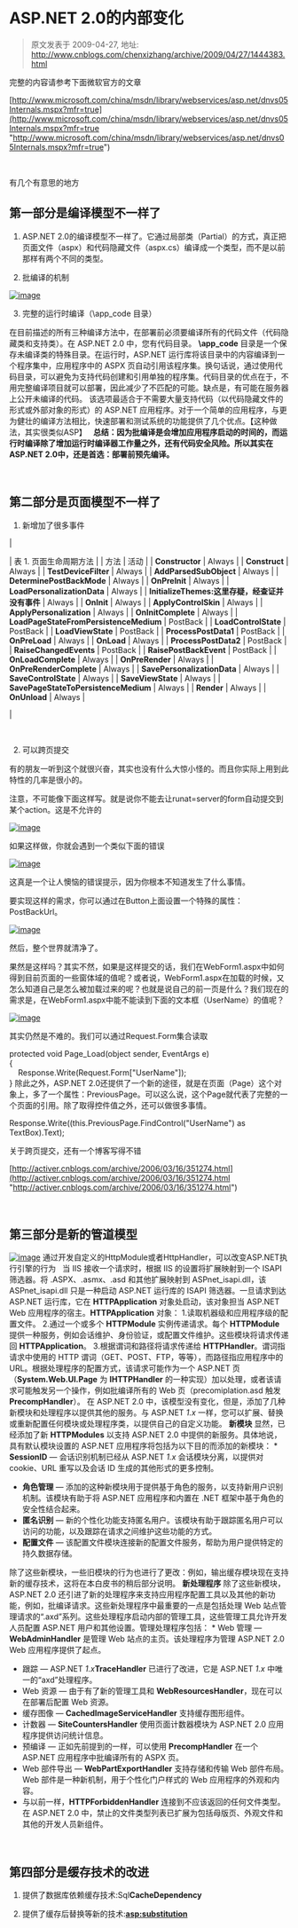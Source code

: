 # ASP.NET 2.0的内部变化 
> 原文发表于 2009-04-27, 地址: http://www.cnblogs.com/chenxizhang/archive/2009/04/27/1444383.html 


完整的内容请参考下面微软官方的文章

 [http://www.microsoft.com/china/msdn/library/webservices/asp.net/dnvs05Internals.mspx?mfr=true](http://www.microsoft.com/china/msdn/library/webservices/asp.net/dnvs05Internals.mspx?mfr=true "http://www.microsoft.com/china/msdn/library/webservices/asp.net/dnvs05Internals.mspx?mfr=true")

  

 有几个有意思的地方

 **第一部分是编译模型不一样了**
-----------------

 1. ASP.NET 2.0的编译模型不一样了。它通过局部类（Partial）的方式，真正把页面文件（aspx）和代码隐藏文件（aspx.cs）编译成一个类型，而不是以前那样有两个不同的类型。

 2. 批编译的机制

 [![image](http://images.cnblogs.com/cnblogs_com/chenxizhang/WindowsLiveWriter/ASP.NET2.0_8F34/image_thumb.png "image")](http://images.cnblogs.com/cnblogs_com/chenxizhang/WindowsLiveWriter/ASP.NET2.0_8F34/image_2.png) 

 3. 完整的运行时编译（\app\_code 目录）

 在目前描述的所有三种编译方法中，在部署前必须要编译所有的代码文件（代码隐藏类和支持类）。在 ASP.NET 2.0 中，您有代码目录。 **\app\_code** 目录是一个保存未编译类的特殊目录。在运行时，ASP.NET 运行库将该目录中的内容编译到一个程序集中，应用程序中的 ASPX 页自动引用该程序集。换句话说，通过使用代码目录，可以避免为支持代码创建和引用单独的程序集。代码目录的优点在于，不用完整编译项目就可以部署，因此减少了不匹配的可能。缺点是，有可能在服务器上公开未编译的代码。 该选项最适合于不需要大量支持代码（以代码隐藏文件的形式或外部对象的形式）的 ASP.NET 应用程序。对于一个简单的应用程序，与更为健壮的编译方法相比，快速部署和测试系统的功能提供了几个优点。【这种做法，其实很类似ASP】   **总结：因为批编译是会增加应用程序启动的时间的，而运行时编译除了增加运行时编译器工作量之外，还有代码安全风险。所以其实在ASP.NET 2.0中，还是首选：部署前预先编译。**

  

 **第二部分是页面模型不一样了**
-----------------

 1. 新增加了很多事件

 

|  

| 表 1. 页面生命周期方法 |
| 方法 | 活动 |
| **Constructor** | Always |
| **Construct** | Always  |
| **TestDeviceFilter** | Always |
| **AddParsedSubObject** | Always |
| **DeterminePostBackMode** | Always |
| **OnPreInit** | Always |
| **LoadPersonalizationData** | Always |
| **InitializeThemes:这里存疑，经查证并没有事件**  | Always |
| **OnInit** | Always |
| **ApplyControlSkin** | Always |
| **ApplyPersonalization** | Always |
| **OnInitComplete** | Always |
| **LoadPageStateFromPersistenceMedium** | PostBack |
| **LoadControlState** | PostBack |
| **LoadViewState** | PostBack |
| **ProcessPostData1** | PostBack |
| **OnPreLoad** | Always |
| **OnLoad** | Always |
| **ProcessPostData2** | PostBack |
| **RaiseChangedEvents** | PostBack |
| **RaisePostBackEvent** | PostBack |
| **OnLoadComplete** | Always |
| **OnPreRender** | Always |
| **OnPreRenderComplete** | Always |
| **SavePersonalizationData** | Always |
| **SaveControlState** | Always |
| **SaveViewState** | Always |
| **SavePageStateToPersistenceMedium** | Always |
| **Render** | Always |
| **OnUnload** | Always |

 |

  

 2. 可以跨页提交

 有的朋友一听到这个就很兴奋，其实也没有什么大惊小怪的。而且你实际上用到此特性的几率是很小的。

 注意，不可能像下面这样写。就是说你不能去让runat=server的form自动提交到某个action。这是不允许的

 [![image](http://images.cnblogs.com/cnblogs_com/chenxizhang/WindowsLiveWriter/ASP.NET2.0_8F34/image_thumb_3.png "image")](http://images.cnblogs.com/cnblogs_com/chenxizhang/WindowsLiveWriter/ASP.NET2.0_8F34/image_8.png) 

 如果这样做，你就会遇到一个类似下面的错误

 [![image](http://images.cnblogs.com/cnblogs_com/chenxizhang/WindowsLiveWriter/ASP.NET2.0_8F34/image_thumb_2.png "image")](http://images.cnblogs.com/cnblogs_com/chenxizhang/WindowsLiveWriter/ASP.NET2.0_8F34/image_6.png) 

 这真是一个让人懊恼的错误提示，因为你根本不知道发生了什么事情。

 要实现这样的需求，你可以通过在Button上面设置一个特殊的属性：PostBackUrl。

 [![image](http://images.cnblogs.com/cnblogs_com/chenxizhang/WindowsLiveWriter/ASP.NET2.0_8F34/image_thumb_4.png "image")](http://images.cnblogs.com/cnblogs_com/chenxizhang/WindowsLiveWriter/ASP.NET2.0_8F34/image_10.png) 

 然后，整个世界就清净了。

 果然是这样吗？其实不然，如果是这样提交的话，我们在WebForm1.aspx中如何得到目前页面的一些窗体域的值呢？或者说，WebForm1.aspx在加载的时候，又怎么知道自己是怎么被加载过来的呢？也就是说自己的前一页是什么？我们现在的需求是，在WebForm1.aspx中能不能读到下面的文本框（UserName）的值呢？

 [![image](http://images.cnblogs.com/cnblogs_com/chenxizhang/WindowsLiveWriter/ASP.NET2.0_8F34/image_thumb_5.png "image")](http://images.cnblogs.com/cnblogs_com/chenxizhang/WindowsLiveWriter/ASP.NET2.0_8F34/image_12.png) 

 其实仍然是不难的。我们可以通过Request.Form集合读取

 protected void Page\_Load(object sender, EventArgs e)  
{  
    Response.Write(Request.Form["UserName"]);  
} 除此之外，ASP.NET 2.0还提供了一个新的途径，就是在页面（Page）这个对象上，多了一个属性：PreviousPage。可以这么说，这个Page就代表了完整的一个页面的引用。除了取得控件值之外，还可以做很多事情。

 Response.Write((this.PreviousPage.FindControl("UserName") as TextBox).Text);

 关于跨页提交，还有一个博客写得不错

 [http://activer.cnblogs.com/archive/2006/03/16/351274.html](http://activer.cnblogs.com/archive/2006/03/16/351274.html "http://activer.cnblogs.com/archive/2006/03/16/351274.html")

  

 **第三部分是新的管道模型**
---------------

 [![image](http://images.cnblogs.com/cnblogs_com/chenxizhang/WindowsLiveWriter/ASP.NET2.0_8F34/image_thumb_6.png "image")](http://images.cnblogs.com/cnblogs_com/chenxizhang/WindowsLiveWriter/ASP.NET2.0_8F34/image_14.png) 通过开发自定义的HttpModule或者HttpHandler，可以改变ASP.NET执行引擎的行为           当 IIS 接收一个请求时，根据 IIS 的设置将扩展映射到一个 ISAPI 筛选器。将 .ASPX、.asmx、.asd 和其他扩展映射到 ASPnet\_isapi.dll，该 ASPnet\_isapi.dll 只是一种启动 ASP.NET 运行库的 ISAPI 筛选器。一旦请求到达 ASP.NET 运行库，它在 **HTTPApplication** 对象处启动，该对象担当 ASP.NET Web 应用程序的宿主。**HTTPApplication** 对象： 1.读取机器级和应用程序级的配置文件。 2.通过一个或多个 **HTTPModule** 实例传递请求。每个 **HTTPModule** 提供一种服务，例如会话维护、身份验证，或配置文件维护。这些模块将请求传递回 **HTTPApplication**。 3.根据谓词和路径将请求传递给 **HTTPHandler**。谓词指请求中使用的 HTTP 谓词（GET、POST、FTP，等等），而路径指应用程序中的 URL。根据处理程序的配置方式，该请求可能作为一个 ASP.NET 页（**System.Web.UI.Page** 为 **IHTTPHandler** 的一种实现）加以处理，或者该请求可能触发另一个操作，例如批编译所有的 Web 页（precomiplation.asd 触发 **PrecompHandler**）。 在 ASP.NET 2.0 中，该模型没有变化，但是，添加了几种新模块和处理程序以提供其他的服务。与 ASP.NET *1.x* 一样，您可以扩展、替换或重新配置任何模块或处理程序类，以提供自己的自定义功能。 **新模块** 显然，已经添加了新 **HTTPModules** 以支持 ASP.NET 2.0 中提供的新服务。具体地说，具有默认模块设置的 ASP.NET 应用程序将包括为以下目的而添加的新模块： * **SessionID** — 会话识别机制已经从 ASP.NET *1.x* 会话模块分离，以提供对 cookie、URL 重写以及会话 ID 生成的其他形式的更多控制。
* **角色管理** — 添加的这种新模块用于提供基于角色的服务，以支持新用户识别机制。该模块有助于将 ASP.NET 应用程序和内置在 .NET 框架中基于角色的安全性结合起来。
* **匿名识别** — 新的个性化功能支持匿名用户。该模块有助于跟踪匿名用户可以访问的功能，以及跟踪在请求之间维护这些功能的方式。
* **配置文件** — 该配置文件模块连接新的配置文件服务，帮助为用户提供特定的持久数据存储。

 除了这些新模块，一些旧模块的行为也进行了更改：例如，输出缓存模块现在支持新的缓存技术，这将在本白皮书的稍后部分说明。 **新处理程序** 除了这些新模块，ASP.NET 2.0 还引进了新的处理程序来支持应用程序配置工具以及其他的新功能，例如，批编译请求。这些新处理程序中最重要的一点是包括处理 Web 站点管理请求的“.axd”系列。这些处理程序启动内部的管理工具，这些管理工具允许开发人员配置 ASP.NET 用户和其他设置。管理处理程序包括： * Web 管理 — **WebAdminHandler** 是管理 Web 站点的主页。该处理程序为管理 ASP.NET 2.0 Web 应用程序提供了起点。
* 跟踪 — ASP.NET *1.x***TraceHandler** 已进行了改进，它是 ASP.NET *1.x* 中唯一的“axd”处理程序。
* Web 资源 — 由于有了新的管理工具和 **WebResourcesHandler**，现在可以在部署后配置 Web 资源。
* 缓存图像 — **CachedImageServiceHandler** 支持缓存图形组件。
* 计数器 — **SiteCountersHandler** 使用页面计数器模块为 ASP.NET 2.0 应用程序提供访问统计信息。
* 预编译 — 正如先前提到的一样，可以使用 **PrecompHandler** 在一个 ASP.NET 应用程序中批编译所有的 ASPX 页。
* Web 部件导出 — **WebPartExportHandler** 支持存储和传输 Web 部件布局。Web 部件是一种新机制，用于个性化门户样式的 Web 应用程序的外观和内容。
* 与以前一样，**HTTPForbiddenHandler** 连接到不应该返回的任何文件类型。在 ASP.NET 2.0 中，禁止的文件类型列表已扩展为包括母版页、外观文件和其他的开发人员新组件。

  

 **第四部分是缓存技术的改进**
----------------

 1. 提供了数据库依赖缓存技术:Sql**CacheDependency**

 2. 提供了缓存后替换等新的技术:**<asp:substitution>**






































